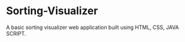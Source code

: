 # Sorting-Visualizer
A basic sorting visualizer web application built using HTML, CSS, JAVA SCRIPT. 
